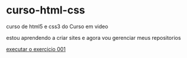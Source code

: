 # curso-html-css
 curso de html5 e css3 do Curso em video

estou aprendendo a criar sites e agora vou gerenciar meus repositorios 

<a href="https://joaovitorgomesdefarias.github.io/curso-html-css/exercicios/ex001">executar o exercicio 001</a>